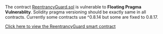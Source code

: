 The contract [ReentrancyGuard.sol](https://github.com/code-423n4/2022-11-looksrare/blob/main/contracts/ReentrancyGuard.sol)  is vulnerable to **Floating Pragma Vulnerablity**.
Solidity pragma versioning should be exactly same in all contracts. Currently some contracts use ^0.8.14 but some are fixed to 0.8.17.

[Click here to view the ReentrancyGuard smart contract](https://github.com/code-423n4/2022-11-looksrare/blob/main/contracts/ReentrancyGuard.sol) 